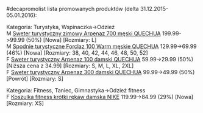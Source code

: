 #decapromolist lista promowanych produktów (delta 31.12.2015-05.01.2016):

Kategoria: Turystyka, Wspinaczka->Odzież  
M [Sweter turystyczny zimowy Arpenaz 700 męski QUECHUA](http://www.decathlon.pl/kurtka-arpenaz-700-mska-id_8318156.html) 199.99->99.99 (50%) [Nowa] [Rozmiary: L]  
M [Spodnie turystyczne Forclaz 100 Warm męskie QUECHUA](http://www.decathlon.pl/spodnie-turystyczne-ciepe-forclaz-100-mskie-id_8316079.html) 129.99->69.99 (46%) [Nowa] [Rozmiary: 38, 40, 42, 44, 46, 48, 50, 52]  
F [Sweter turystyczny Arpenaz 100 damski QUECHUA](http://www.decathlon.pl/sweter-turystyczny-damski-arpenaz-100-id_8315195.html) 59.99->29.99 (50%) [Niższa cena z 34.99] [Rozmiary: S, M, L, XL, 2XL]  
F [Sweter turystyczny Arpenaz 300 damski QUECHUA](http://www.decathlon.pl/sweter-arpenaz-300-damski-id_8342228.html) 99.99->49.99 (50%) [Powrót] [Rozmiary: S]  

Kategoria: Fitness, Taniec, Gimnastyka->Odzież fitness  
F [Koszulka fitness krótki rękaw damska NIKE](http://www.decathlon.pl/koszulka-do-fitnessu-nike-id_8340934.html) 119.99->84.99 (29%) [Nowa] [Rozmiary: XS]  
